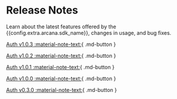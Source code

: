 # Release Notes

Learn about the latest features offered by the {{config.extra.arcana.sdk_name}}, changes in usage, and bug fixes.

[Auth v1.0.3 :material-note-text:](./rn_main_auth_v1.0.3.md){ .md-button }

[Auth v1.0.2 :material-note-text:](./rn_main_auth_v1.0.2.md){ .md-button }

[Auth v1.0.1 :material-note-text:](./rn_main_auth_v1.0.1.md){ .md-button }

[Auth v1.0.0 :material-note-text:](./rn_main_auth_v1.0.0.md){ .md-button }

[Auth v0.3.0 :material-note-text:](./rn_beta_auth_v0.3.0.md){ .md-button }
